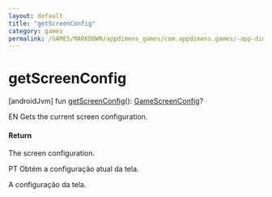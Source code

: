 ```yaml
---
layout: default
title: "getScreenConfig"
category: games
permalink: /GAMES/MARKDOWN/appdimens_games/com.appdimens.games/-app-dimens-games/get-screen-config.html
---
```


# getScreenConfig

[androidJvm]
fun [getScreenConfig](get-screen-config.md)(): [GameScreenConfig](../-game-screen-config/index.md)?

EN Gets the current screen configuration.

#### Return

The screen configuration.

PT Obtém a configuração atual da tela.

A configuração da tela.